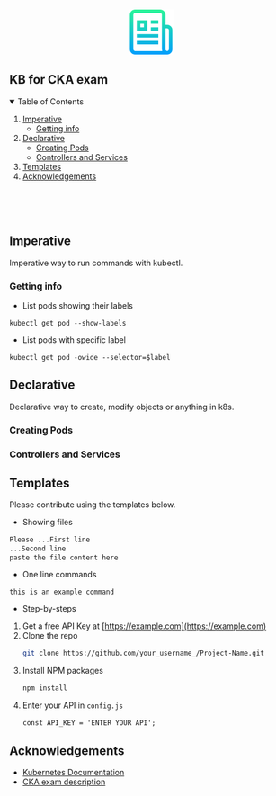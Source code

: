 <!-- PROJECT LOGO -->
<br />
<p align="center">
    <a href="#kb-for-cka-exam">
    <img src="images/logo.png" alt="Logo" width="80" height="80">
    </a>

<!-- Main -->
## KB for CKA exam



<!-- TABLE OF CONTENTS -->
<details open="open">
  <summary>Table of Contents</summary>
  <ol>
    <li>
      <a href="#imperative">Imperative</a>
      <ul>
        <li><a href="#getting-info">Getting info</a></li>
      </ul>
    </li>
    <li>
      <a href="#getting-started">Declarative</a>
      <ul>
        <li><a href="#creating-pods">Creating Pods</a></li>
        <li><a href="#controllers-and-services">Controllers and Services</a></li>
      </ul>
    </li>
    <li><a href="#templates">Templates</a></li>
      <li><a href="#acknowledgements">Acknowledgements</a></li>
  </ol>
</details>

<br>
<br>
<br>

<!-- Imperative -->
## Imperative


Imperative way to run commands with kubectl.


### Getting info

* List pods showing their labels
<pre><code>kubectl get pod --show-labels</code></pre>

* List pods with specific label
<pre><code>kubectl get pod -owide --selector=$label</code></pre>







<!-- Declarative -->
## Declarative
Declarative way to create, modify objects or anything in k8s.

### Creating Pods



### Controllers and Services


## Templates
Please contribute using the templates below.
* Showing files
<pre><code>Please ...First line
...Second line
paste the file content here
</code></pre>

* One line commands
<pre><code>this is an example command</code></pre>

* Step-by-steps
1. Get a free API Key at [https://example.com](https://example.com)
2. Clone the repo
   ```sh
   git clone https://github.com/your_username_/Project-Name.git
   ```
3. Install NPM packages
   ```sh
   npm install
   ```
4. Enter your API in `config.js`
   ```JS
   const API_KEY = 'ENTER YOUR API';
   ```



<!-- ACKNOWLEDGEMENTS -->
## Acknowledgements
* [Kubernetes Documentation](https://kubernetes.io/docs/reference/kubectl/cheatsheet/)
* [CKA exam description](https://www.cncf.io/certification/cka/)
